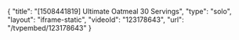 {
    "title": "[1508441819] Ultimate Oatmeal  30 Servings",
    "type": "solo",
    "layout": "iframe-static",
    "videoId": "123178643",
    "url": "\/tvpembed\/123178643"
}